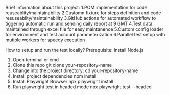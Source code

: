 Brief information about this project:
1.POM implementation for code reuseablity/maintainability
2.Customn fixture for steps definition and code resuseablity/maintainability
3.GitHub actions for automated workflow to tiggering automatic run and sending daily report at 9 GMT
4.Test data maintained through excel file for easy maintanence 
5.Custom config loader for environment and test account parameterization
6.Parallel test setup with mutiple workers for speedy execution

How to setup and run the test locally?
Prerequisite: Install Node.js

1. Open terminal or cmd
2. Clone this repo
   git clone your-repository-name
3. Change into the project directory:
   cd your-repository-name
4. Install project dependencies
   npm install
5. Install Playwright Browser
   npx playwright install
6. Run playwright test in headed mode
   npx playwright test --headed